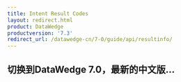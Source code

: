 ```yaml
---
title: Intent Result Codes 
layout: redirect.html
product: DataWedge
productversion: '7.3'
redirect_url: /datawedge-cn/7-0/guide/api/resultinfo/
---
```


## 切换到DataWedge 7.0，最新的中文版...


